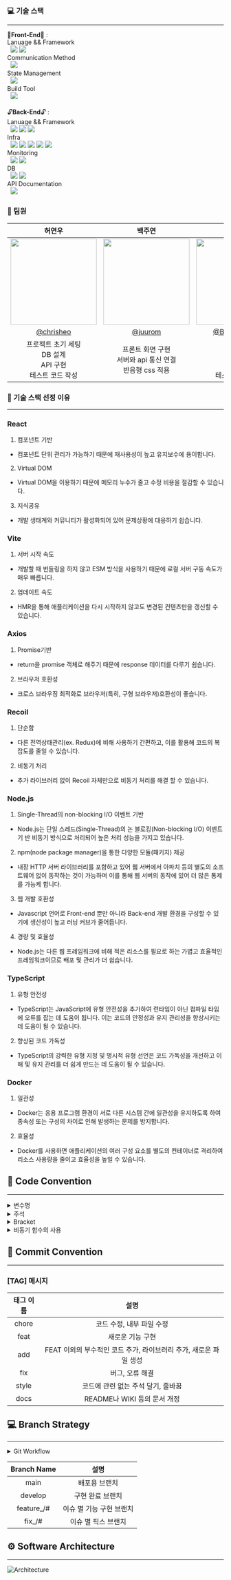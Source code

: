 ### 💻 기술 스택

---
🔑**Front-End**🔑 : 
</br>
Lanuage && Framework 
</br>&nbsp;
   <img src="https://img.shields.io/badge/javascript-F7DF1E?style=flat-the-badge&logo=javascript&logoColor=white"> 
   <img src="https://img.shields.io/badge/react-61DAFB?style=flat-the-badge&logo=react&logoColor=white"> 
</br>
Communication Method
</br>&nbsp;
 <img src="https://img.shields.io/badge/axios-5A29E4?style=flat-the-badge&logo=axios&logoColor=white"> 
</br>
State Management 
</br>&nbsp;
<img src="https://img.shields.io/badge/recoil-f26b00?style=flat-the-badge&logo=relay&logoColor=white"> 
</br>
Build Tool 
</br>&nbsp;
<img src="https://img.shields.io/badge/vite-646CFF?style=flat-the-badge&logo=vite&logoColor=white"> 
</br></br>
🔓**Back-End**🔓 : 
</br>
Lanuage && Framework 
</br>&nbsp;
 <img src="https://img.shields.io/badge/typescript-3178C6?style=flat-the-badge&logo=typescript&logoColor=white"> 
 <img src="https://img.shields.io/badge/node.js-339933?style=flat-the-badge&logo=node.js&logoColor=white"> 
 <img src="https://img.shields.io/badge/express-000000?style=flat-the-badge&logo=express&logoColor=white"> 
</br>
Infra
</br>&nbsp;
 <img src="https://img.shields.io/badge/docker-2496ED?style=flat-the-badge&logo=docker&logoColor=white"> 
 <img src="https://img.shields.io/badge/githubactions-2088FF?style=flat-the-badge&logo=githubactions&logoColor=white"> 
 <img src="https://img.shields.io/badge/amazons3-569A31?style=flat-the-badge&logo=amazons3&logoColor=white"> 
 <img src="https://img.shields.io/badge/amazonec2-FF9900?style=flat-the-badge&logo=amazonec2&logoColor=white"> 
 <img src="https://img.shields.io/badge/amazonrds-527FFF?style=flat-the-badge&logo=amazonrds&logoColor=white"> 
</br>
Monitoring
</br>&nbsp;
 <img src="https://img.shields.io/badge/pm2-2B037A?style=flat-the-badge&logo=pm2&logoColor=white"> 
 <img src="https://img.shields.io/badge/slack-4A154B?style=flat-the-badge&logo=slack&logoColor=white"> 
</br>
DB
</br>&nbsp;
 <img src="https://img.shields.io/badge/mysql-4479A1?style=flat-the-badge&logo=mysql&logoColor=white"> 
 <img src="https://img.shields.io/badge/redis-DC382D?style=flat-the-badge&logo=redis&logoColor=white"> 
</br>
API Documentation 
</br>&nbsp;
 <img src="https://img.shields.io/badge/postman-FF6C37?style=flat-the-badge&logo=postman&logoColor=white"> 











### 🧑‍ 팀원
|                          허연우                           |                                                                   백주연                                                                    |                  이승렬                   |                                               최호연                                                |                             
|:------------------------------------------------------:|:----------------------------------------------------------------------------------------------------------------------------------------:|:--------------------------------------:|:------------------------------------------------------------------------------------------------:|
|              <img src="https://avatars.githubusercontent.com/u/37439067?v=4" width="200px" />              |                            <img src="https://avatars.githubusercontent.com/u/102408288?v=4" width="200px" />                             |      <img src="https://avatars.githubusercontent.com/u/106163272?v=4" width="200px" />      |        <img src="https://avatars.githubusercontent.com/u/110888511?v=4" width="200px" />         |
|         [@chrisheo](https://github.com/chrisheo)         |                                                   [@juurom](https://github.com/juurom)                                                   | [@BackEndStory](https://github.com/BackEndStory)  |                             [@hoyyChoi](https://github.com/hoyyChoi)                             |
| 프로젝트 초기 세팅<br>DB 설계<br>API 구현<br>테스트 코드 작성<br> |                                                  프론트 화면 구현<br> 서버와 api 통신 연결<br> 반응형 css 적용                                                  | AWS 세팅<br>DB 설계<br>API 구현<br>테스트 코드 작성 |                                                 프론트 화면 구현<br> 서버와 api 통신 연결<br> 반응형 css 적용                                                 |

### 👀 기술 스택 선정 이유

---

### React
1. 컴포넌트 기반
- 컴포넌트 단위 관리가 가능하기 때문에 재사용성이 높고 유지보수에 용이합니다.
2. Virtual DOM
- Virtual DOM을 이용하기 때문에 메모리 누수가 줄고 수정 비용을 절감할 수 있습니다.
3. 지식공유
- 개발 생태계와 커뮤니티가 활성화되어 있어 문제상황에 대응하기 쉽습니다.

### Vite
1. 서버 시작 속도
- 개발할 때 번들링을 하지 않고 ESM 방식을 사용하기 때문에 로컬 서버 구동 속도가 매우 빠릅니다.
2. 업데이트 속도
- HMR을 통해 애플리케이션을 다시 시작하지 않고도 변경된 컨텐츠만을 갱신할 수 있습니다.

### Axios
1. Promise기반
- return을 promise 객체로 해주기 때문에 response 데이터를 다루기 쉽습니다.
2. 브라우저 호환성
- 크로스 브라우징 최적화로 브라우저(특히, 구형 브라우저)호환성이 좋습니다.

### Recoil
1. 단순함
- 다른 전역상태관리(ex. Redux)에 비해 사용하기 간편하고, 이를 활용해 코드의 복잡도를 줄일 수 있습니다.
2. 비동기 처리
- 추가 라이브러리 없이 Recoil 자체만으로 비동기 처리를 해결 할 수 있습니다.


### Node.js
1. Single-Thread의 non-blocking I/O 이벤트 기반
- Node.js는 단일 스레드(Single-Thread)의 논 블로킹(Non-blocking I/O) 이벤트 기 반 비동기 방식으로 처리되어 높은 처리 성능을 가지고 있습니다.
2. npm(node package manager)을 통한 다양한 모듈(패키지) 제공
- 내장 HTTP 서버 라이브러리를 포함하고 있어 웹 서버에서 아파치 등의 별도의 소프 트웨어 없이 동작하는 것이 가능하며 이를 통해 웹 서버의 동작에 있어 더 많은 통제 를 가능케 합니다.
3. 웹 개발 호환성
- Javascript 언어로 Front-end 뿐만 아니라 Back-end 개발 환경을 구성할 수 있기에 생산성이 높고 러닝 커브가 줄어듭니다.
4. 경량 및 효율성
- Node.js는 다른 웹 프레임워크에 비해 적은 리소스를 필요로 하는 가볍고 효율적인 프레임워크이므로 배포 및 관리가 더 쉽습니다.

### TypeScript
1. 유형 안전성
- TypeScript는 JavaScript에 유형 안전성을 추가하여 런타임이 아닌 컴파일 타임에 오류를 잡는 데 도움이 됩니다. 이는 코드의 안정성과 유지 관리성을 향상시키는 데 도움이 될 수 있습니다.
2. 향상된 코드 가독성
- TypeScript의 강력한 유형 지정 및 명시적 유형 선언은 코드 가독성을 개선하고 이해 및 유지 관리를 더 쉽게 만드는 데 도움이 될 수 있습니다.

### Docker
1. 일관성
- Docker는 응용 프로그램 환경이 서로 다른 시스템 간에 일관성을 유지하도록 하여 종속성 또는 구성의 차이로 인해 발생하는 문제를 방지합니다.
2. 효율성
- Docker를 사용하면 애플리케이션의 여러 구성 요소를 별도의 컨테이너로 격리하여 리소스 사용량을 줄이고 효율성을 높일 수 있습니다.

## 📍 Code Convention

---
<details>
<summary>변수명</summary>   
<div markdown="1">       


1. Camel Case 사용
- lower Camel Case
2. 함수의 경우 동사+명사 사용
- ex) getInformation()
3. flag로 사용 되는 변수는 조동사 + flag 종류로 구성
- ex) isNum
4. 약어는 되도록 사용하지 않는다.
- 부득이하게 약어가 필요하다고 판단되는 경우 팀원과 상의를 거친다.

</div>
</details>

<details>
<summary>주석</summary>
<div markdown="1">

1.  한줄 주석은 // 를 사용한다.

```typescript
// 한줄 주석일 때
/**
 * 여러줄
 * 주석일 때
 */
```

2.  함수에 대한 주석

```typescript
/**
 * @route Method /Route
 * @desc Function Description
 * @access Public
 */
```

3.  Bracket 사용 시 내부에 주석을 작성한다.

```typescript
if (a == 5) {
  // 주석
}
```

</div>
</details>

<details>
<summary>Bracket</summary>
<div markdown="1">

1.  한줄 if 문은 여러 줄로 작성한다.

```typescript
// 한줄 if 문 - 여러 줄로 작성
if (trigger) {
  return;
}
```

2. 괄호는 한칸 띄우고 사용한다.

```typescript
// 괄호 사용 한칸 띄우고 사용한다.
if (left == true) {
  return;
}
```

3. Bracket 양쪽 사이를 띄어서 사용한다.

```typescript
const { userId } = request.user;
```

</div>
</details>

<details>
<summary>비동기 함수의 사용</summary>
<div markdown="1">

1.  async, await 함수 사용을 지향한다.
2.  Promise 사용은 지양한다.
3.  다만 로직을 짜는 데 있어 promise를 불가피하게 사용할 경우, 주석으로 표시하고 commit에 그 이유를 작성한다.

</div>
</details>

## 📌 Commit Convention

---

### [TAG] 메시지

| 태그 이름  |                               설명                                |
| :--------: | :---------------------------------------------------------------: |
|  chore   |                     코드 수정, 내부 파일 수정                     |
|   feat   |                         새로운 기능 구현                          |
|   add    | FEAT 이외의 부수적인 코드 추가, 라이브러리 추가, 새로운 파일 생성 |
|   fix    |                          버그, 오류 해결                          |
|   style    |      코드에 관련 없는 주석 달기, 줄바꿈                          |
|   docs   |                   README나 WIKI 등의 문서 개정                    |

## 💻 Branch Strategy

---
<details>
<summary>Git Workflow</summary>
<div markdown="1">

```
main → develop → feature_# / fix_#
feature, fix 이하 번호는 issue 번호에 맞게 생성

Issue 예시
/-------------------------
Feature/Fix Request
기능 설명 : 초대장을 보내줍니다.
To-Do List
* 난수 생성해서 초대코드 보내주기
-------------------------/

PR 예시
/-------------------------
Solved Issue
close/해결한 이슈의 링크

Motivation
* 초대장 생성 api 구현

Key Changes
* 난수 생성해서 초대코드 생성

To Reviewers
* 머지해주세요~~
-------------------------/

1. issue 생성
2. local - feature_# / fix_# 에서 각자 기능 작업
3. remote - feature_# / fix_# 에 Push
4. remote - develop 으로 PR
5. 코드 리뷰 후 Confirm 받고 remote - develop Merge
6. remote - develop 에 Merge 될 때 마다 모든 팀원 local - develop pull 받아 최신 상태 유지
```

</div>
</details>

| Branch Name |       설명       |
| :---------: |:--------------:|
|    main     |    배포용 브랜치     |
|   develop   |   구현 완료 브랜치    |
| feature\_/#  | 이슈 별 기능 구현 브랜치 |
|   fix\_/#    |  이슈 별 픽스 브랜치   |

## ⚙️ Software Architecture

---
![Architecture](https://user-images.githubusercontent.com/37439067/231813229-3c364744-3da4-46eb-8bfb-9f584adae10e.JPG)
